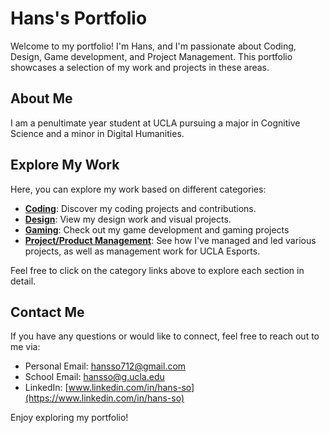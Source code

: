 # Hans's Portfolio

Welcome to my portfolio! I'm Hans, and I'm passionate about Coding, Design, Game development, and Project Management. This portfolio showcases a selection of my work and projects in these areas.

## About Me

I am a penultimate year student at UCLA pursuing a major in Cognitive Science and a minor in Digital Humanities.

## Explore My Work

Here, you can explore my work based on different categories:

- [**Coding**](coding/README.md): Discover my coding projects and contributions.
- [**Design**](design/README.md): View my design work and visual projects.
- [**Gaming**](gaming/README.md): Check out my game development and gaming projects
- [**Project/Product Management**](project-product-management/README.md): See how I've managed and led various projects, as well as management work for UCLA Esports.

Feel free to click on the category links above to explore each section in detail.

## Contact Me

If you have any questions or would like to connect, feel free to reach out to me via:

- Personal Email: hansso712@gmail.com
- School Email: hansso@g.ucla.edu
- LinkedIn: [www.linkedin.com/in/hans-so](https://www.linkedin.com/in/hans-so)

Enjoy exploring my portfolio!
